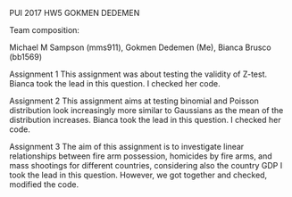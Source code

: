 PUI 2017 HW5
GOKMEN DEDEMEN

Team composition:

Michael M Sampson (mms911), Gokmen Dedemen (Me), Bianca Brusco (bb1569)

Assignment 1
This assignment was about testing the validity of Z-test.
Bianca took the lead in this question. I checked her code.

Assignment 2
This assignment aims at testing binomial and Poisson distribution look increasingly more similar to Gaussians as the mean of the distribution increases. 
Bianca took the lead in this question. I checked her code. 

Assignment 3
The aim of this assignment is to investigate linear relationships between fire arm possession, homicides by fire arms, and mass shootings for different countries, considering also the country GDP
I took the lead in this question. However, we got together and checked, modified the code.
